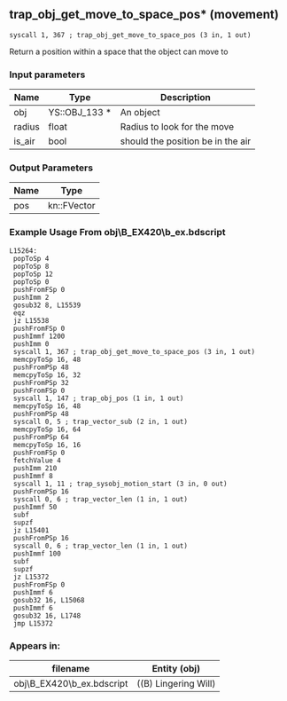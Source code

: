 ## trap_obj_get_move_to_space_pos* (movement)

`syscall 1, 367 ; trap_obj_get_move_to_space_pos (3 in, 1 out)`

Return a position within a space that the object can move to

### Input parameters
| Name | Type | Description
|------|------|------------
| obj   | YS::OBJ_133 *   | An object
| radius   | float   | Radius to look for the move
| is_air   | bool   | should the position be in the air


### Output Parameters
| Name | Type
|------|-----
| pos   | kn::FVector   
### Example Usage From obj\B_EX420\b_ex.bdscript
```plaintext
L15264:
 popToSp 4
 popToSp 8
 popToSp 12
 popToSp 0
 pushFromFSp 0
 pushImm 2
 gosub32 8, L15539
 eqz 
 jz L15538
 pushFromFSp 0
 pushImmf 1200
 pushImm 0
 syscall 1, 367 ; trap_obj_get_move_to_space_pos (3 in, 1 out)
 memcpyToSp 16, 48
 pushFromPSp 48
 memcpyToSp 16, 32
 pushFromPSp 32
 pushFromFSp 0
 syscall 1, 147 ; trap_obj_pos (1 in, 1 out)
 memcpyToSp 16, 48
 pushFromPSp 48
 syscall 0, 5 ; trap_vector_sub (2 in, 1 out)
 memcpyToSp 16, 64
 pushFromPSp 64
 memcpyToSp 16, 16
 pushFromFSp 0
 fetchValue 4
 pushImm 210
 pushImmf 8
 syscall 1, 11 ; trap_sysobj_motion_start (3 in, 0 out)
 pushFromPSp 16
 syscall 0, 6 ; trap_vector_len (1 in, 1 out)
 pushImmf 50
 subf 
 supzf 
 jz L15401
 pushFromPSp 16
 syscall 0, 6 ; trap_vector_len (1 in, 1 out)
 pushImmf 100
 subf 
 supzf 
 jz L15372
 pushFromFSp 0
 pushImmf 6
 gosub32 16, L15068
 pushImmf 6
 gosub32 16, L1748
 jmp L15372
```


### Appears in:
| filename | Entity (obj)
|----------|-------------
| obj\B_EX420\b_ex.bdscript       | ((B) Lingering Will)          



